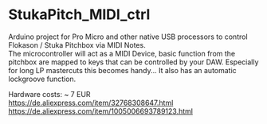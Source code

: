# StukaPitch_MIDI_ctrl
Arduino project for Pro Micro and other native USB processors to control Flokason / Stuka Pitchbox via MIDI Notes.  
The microcontroller will act as a MIDI Device, basic function from the pitchbox are mapped to keys that can be controlled
by your DAW.
Especially for long LP mastercuts this becomes handy...
It also has an automatic lockgroove function.

   
Hardware costs: ~ 7 EUR    
https://de.aliexpress.com/item/32768308647.html  
https://de.aliexpress.com/item/1005006693789123.html



